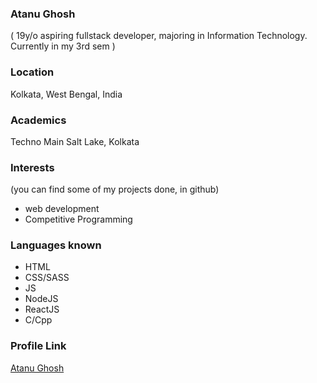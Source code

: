 ### Atanu Ghosh
( 19y/o aspiring fullstack developer, majoring in Information Technology. Currently in my 3rd sem )


### Location

Kolkata, West Bengal, India

### Academics

Techno Main Salt Lake, Kolkata

### Interests
(you can find some of my projects done, in github)
- web development
- Competitive Programming

### Languages known

- HTML
- CSS/SASS
- JS
- NodeJS
- ReactJS
- C/Cpp

### Profile Link

[Atanu Ghosh](https://github.com/zabuja)
